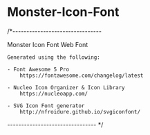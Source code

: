 # Monster-Icon-Font

/*--------------------------------

Monster Icon Font Web Font

    Generated using the following:

    - Font Awesome 5 Pro 
        https://fontawesome.com/changelog/latest

    - Nucleo Icon Organizer & Icon Library 
        https://nucleoapp.com/

    - SVG Icon Font generator
        http://nfroidure.github.io/svgiconfont/


-------------------------------- */
